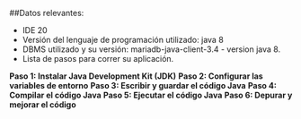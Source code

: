 ##Datos relevantes:

- IDE 20
- Versión del lenguaje de programación utilizado: java 8
- DBMS utilizado y su versión: mariadb-java-client-3.4 - version java 8.
- Lista de pasos para correr su aplicación.


**Paso 1: Instalar Java Development Kit (JDK)**
**Paso 2: Configurar las variables de entorno**
**Paso 3: Escribir y guardar el código Java**
**Paso 4: Compilar el código Java**
**Paso 5: Ejecutar el código Java**
**Paso 6: Depurar y mejorar el código**

